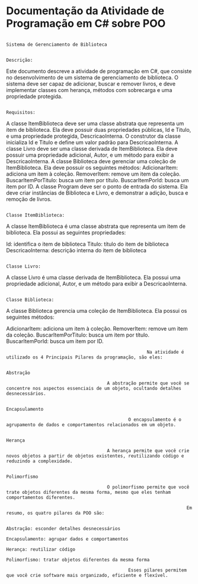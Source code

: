 # Documentação da Atividade de Programação em C# sobre POO

                                                                         Sistema de Gerenciamento de Biblioteca

                                                                                        Descrição:

Este documento descreve a atividade de programação em C#, que consiste no desenvolvimento de um sistema de gerenciamento de biblioteca. O sistema deve ser capaz de adicionar, buscar e remover livros, e deve implementar classes com herança, métodos com sobrecarga e uma propriedade protegida.

                                                                                        Requisitos:

A classe ItemBiblioteca deve ser uma classe abstrata que representa um item de biblioteca. Ela deve possuir duas propriedades públicas, Id e Titulo, e uma propriedade protegida, DescricaoInterna. O construtor da classe inicializa Id e Titulo e define um valor padrão para DescricaoInterna.
A classe Livro deve ser uma classe derivada de ItemBiblioteca. Ela deve possuir uma propriedade adicional, Autor, e um método para exibir a DescricaoInterna.
A classe Biblioteca deve gerenciar uma coleção de ItemBiblioteca. Ela deve possuir os seguintes métodos:
AdicionarItem: adiciona um item à coleção.
RemoverItem: remove um item da coleção.
BuscarItemPorTitulo: busca um item por título.
BuscarItemPorId: busca um item por ID.
A classe Program deve ser o ponto de entrada do sistema. Ela deve criar instâncias de Biblioteca e Livro, e demonstrar a adição, busca e remoção de livros.

                                                                                  Classe ItemBiblioteca:

A classe ItemBiblioteca é uma classe abstrata que representa um item de biblioteca. Ela possui as seguintes propriedades:

Id: identifica o item de biblioteca
Titulo: título do item de biblioteca
DescricaoInterna: descrição interna do item de biblioteca

                                                                                      Classe Livro:
  
A classe Livro é uma classe derivada de ItemBiblioteca. Ela possui uma propriedade adicional, Autor, e um método para exibir a DescricaoInterna.

                                                                                    Classe Biblioteca:

A classe Biblioteca gerencia uma coleção de ItemBiblioteca. Ela possui os seguintes métodos:

AdicionarItem: adiciona um item à coleção.
RemoverItem: remove um item da coleção.
BuscarItemPorTitulo: busca um item por título.
BuscarItemPorId: busca um item por ID.

                                                         Na atividade é utilizado os 4 Principais Pilares da programação, são eles:
                                          
                                                                                       Abstração
                                          
                                          A abstração permite que você se concentre nos aspectos essenciais de um objeto, ocultando detalhes desnecessários.
                                          
                                                                                    Encapsulamento
                                          
                                                  O encapsulamento é o agrupamento de dados e comportamentos relacionados em um objeto.
                                          
                                                                                        Herança
                                          
                                          A herança permite que você crie novos objetos a partir de objetos existentes, reutilizando código e reduzindo a complexidade.
                                          
                                                                                      Polimorfismo
                                          
                                          O polimorfismo permite que você trate objetos diferentes da mesma forma, mesmo que eles tenham comportamentos diferentes.
                                          
                                                                        Em resumo, os quatro pilares da POO são:
                                                              
                                                                     Abstração: esconder detalhes desnecessários
                                                                    Encapsulamento: agrupar dados e comportamentos
                                                                             Herança: reutilizar código
                                                                Polimorfismo: tratar objetos diferentes da mesma forma
                                                                
                                                  Esses pilares permitem que você crie software mais organizado, eficiente e flexível.
